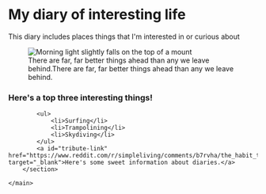 <!DOCTYPE html>
<html>
<head>
	<title>Diary</title>
	<link rel="stylesheet" type="text/css" href="stylesheet.css" media="screen">
</head>
<body>
	<main id="main">
		<h1 id="title"> My diary of interesting life</h1>
		<p>This diary includes places things that I'm interested in or curious about</p>
		<figure id="img-div">
			<img id="image" src="https://images.unsplash.com/photo-1508591086314-d7deb00cede9?ixlib=rb-1.2.1&ixid=eyJhcHBfaWQiOjEyMDd9&auto=format&fit=crop&w=2550&q=80" alt="Morning light slightly falls on the top of a mount"
			/>
			<figcaption id="img-caption">
				There are far, far better things ahead than any we leave behind.There are far, far better things ahead than any we leave behind.
			</figcaption>
		</figure>
		<section id="tribute-info">
			<h3 id="headline">Here's a top three interesting things!</h3>

			<ul>
				<li>Surfing</li>
				<li>Trampolining</li>
				<li>Skydiving</li>
			</ul>
			<a id="tribute-link" href="https://www.reddit.com/r/simpleliving/comments/b7rvha/the_habit_that_changed_my_life_journaling_if_you/" target="_blank">Here's some sweet information about diaries.</a>
		</section>

	</main>
</body>
</html>
